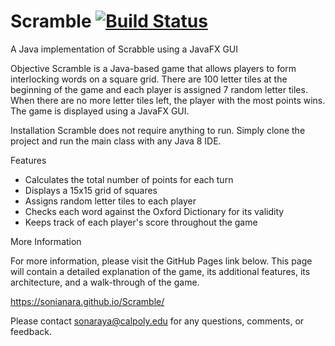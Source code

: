 # Scramble [![Build Status](https://travis-ci.org/cpe305/fall2016-project-sonianara.svg?branch=master)](https://travis-ci.org/cpe305/fall2016-project-sonianara)

A Java implementation of Scrabble using a JavaFX GUI

Objective
Scramble is a Java-based game that allows players to form interlocking words on a square grid. There are 100 letter tiles at the beginning of the game and each player is assigned 7 random letter tiles. When there are no more letter tiles left, the player with the most points wins. The game is displayed using a JavaFX GUI.

Installation
Scramble does not require anything to run. Simply clone the project and run the main class with any Java 8 IDE.

Features
- Calculates the total number of points for each turn
- Displays a 15x15 grid of squares
- Assigns random letter tiles to each player 
- Checks each word against the Oxford Dictionary for its validity
- Keeps track of each player's score throughout the game

More Information 

For more information, please visit the GitHub Pages link below. This page will contain a detailed explanation of the game, its additional features, its architecture, and a walk-through of the game. 
    
   https://sonianara.github.io/Scramble/

Please contact sonaraya@calpoly.edu for any questions, comments, or feedback.

